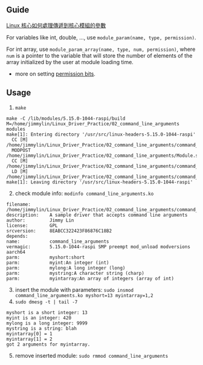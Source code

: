 ## Guide

[Linux 核心如何處理傳遞到核心模組的參數](https://hackmd.io/@Risheng/S10cihvt5)

For variables like int, double, ..., use `module_param(name, type, permission)`. 

For int array, use `module_param_array(name, type, num, permission)`, where `num` is a pointer to the variable that will store the number of elements of the array initialized by the user at module loading time.

- more on setting [permission bits](https://www.gnu.org/software/libc/manual/html_node/Permission-Bits.html).


## Usage

1. `make`

```console
make -C /lib/modules/5.15.0-1044-raspi/build M=/home/jimmylin/Linux_Driver_Practice/02_command_line_arguments modules
make[1]: Entering directory '/usr/src/linux-headers-5.15.0-1044-raspi'
  CC [M]  /home/jimmylin/Linux_Driver_Practice/02_command_line_arguments/command_line_arguments.o
  MODPOST /home/jimmylin/Linux_Driver_Practice/02_command_line_arguments/Module.symvers
  CC [M]  /home/jimmylin/Linux_Driver_Practice/02_command_line_arguments/command_line_arguments.mod.o
  LD [M]  /home/jimmylin/Linux_Driver_Practice/02_command_line_arguments/command_line_arguments.ko
make[1]: Leaving directory '/usr/src/linux-headers-5.15.0-1044-raspi'
```

2. check module info: `modinfo command_line_arguments.ko`

```console
filename:       /home/jimmylin/Linux_Driver_Practice/02_command_line_arguments/command_line_arguments.ko
description:    A sample driver that accepts command line arguments
author:         Jimmy Lin
license:        GPL
srcversion:     8EABCC322423F86876C18B2
depends:
name:           command_line_arguments
vermagic:       5.15.0-1044-raspi SMP preempt mod_unload modversions aarch64
parm:           myshort:short
parm:           myint:An integer (int)
parm:           mylong:A long integer (long)
parm:           mystring:A character string (charp)
parm:           myintarray:An array of integers (array of int)
```

3. insert the module with parameters: `sudo insmod command_line_arguments.ko myshort=13 myintarray=1,2`
4. `sudo dmesg -t | tail -7`

```console
myshort is a short integer: 13
myint is an integer: 420
mylong is a long integer: 9999
mystring is a string: blah
myintarray[0] = 1
myintarray[1] = 2
got 2 arguments for myintarray.
```

5. remove inserted module: `sudo rmmod command_line_arguments`
